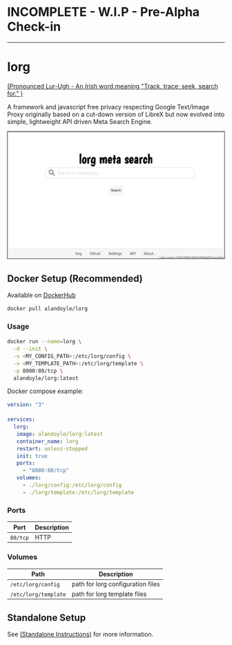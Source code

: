 # INCOMPLETE - W.I.P - Pre-Alpha Check-in

---

# lorg

[(Pronounced Lur-Ugh - An Irish word meaning "Track, trace; seek, search for." )](https://www.teanglann.ie/en/fgb/lorg)

A framework and javascript free privacy respecting Google Text/Image Proxy originally based on a cut-down version of LibreX but now evolved into simple, lightweight API driven Meta Search Engine.

![lorg screenshot](https://raw.githubusercontent.com/alandoyle/lorg/main/screenshot/screenshot1.png)

## Docker Setup (Recommended)

Available on [DockerHub](https://hub.docker.com/r/alandoyle/lorg)
```bash
docker pull alandoyle/lorg
```

### Usage

```bash
docker run --name=lorg \
  -d --init \
  -v <MY_CONFIG_PATH>:/etc/lorg/config \
  -v <MY_TEMPLATE_PATH>:/etc/lorg/template \
  -p 8000:80/tcp \
  alandoyle/lorg:latest
```

Docker compose example:

```yaml
version: "3"

services:
  lorg:
   image: alandoyle/lorg:latest
   container_name: lorg
   restart: unless-stopped
   init: true
   ports:
     - "8000:80/tcp"
   volumes:
     - ./lorg/config:/etc/lorg/config
     - ./lorg/template:/etc/lorg/template
```

### Ports

| Port     | Description           |
|----------|-----------------------|
| `80/tcp` | HTTP                  |

### Volumes

| Path                 | Description                       |
|----------------------|-----------------------------------|
| `/etc/lorg/config`   | path for lorg configuration files |
| `/etc/lorg/template` | path for lorg template files      |

## Standalone Setup

See [(Standalone Instructions)](https://github.com/alandoyle/lorg/blob/main/standalone/README.md) for more information.
